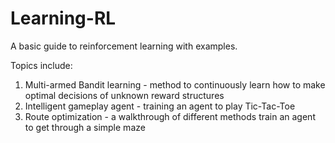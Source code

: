 # Learning-RL
A basic guide to reinforcement learning with examples. 

Topics include:

1. Multi-armed Bandit learning - method to continuously learn how to make optimal decisions of unknown reward structures
2. Intelligent gameplay agent - training an agent to play Tic-Tac-Toe
3. Route optimization - a walkthrough of different methods train an agent to get through a simple maze
